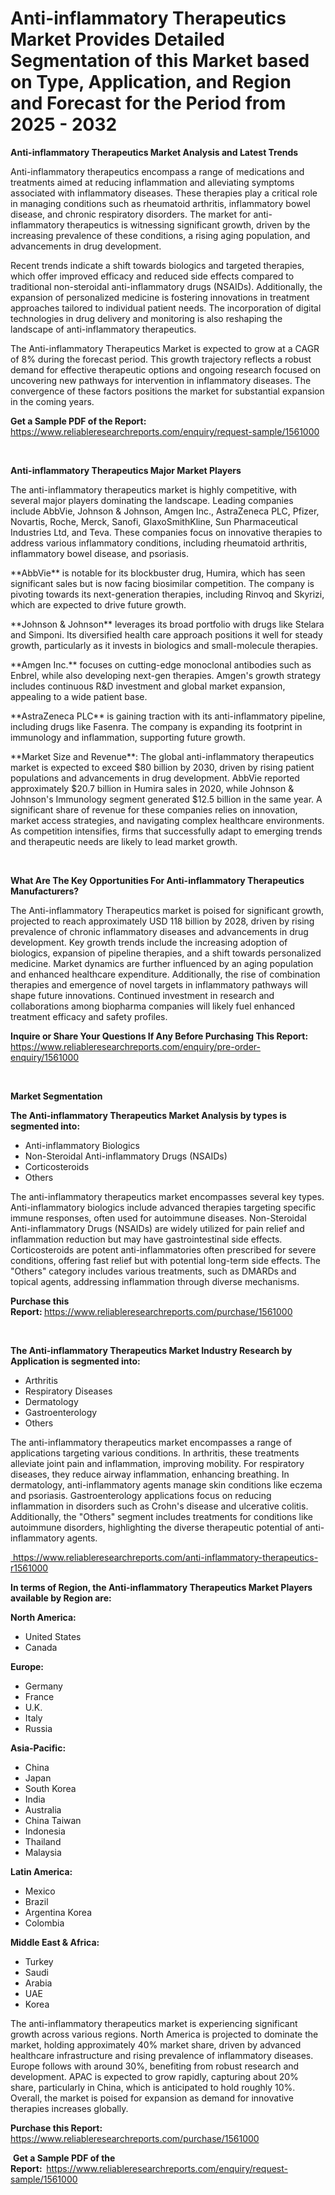 <p><h1>Anti-inflammatory Therapeutics Market Provides Detailed Segmentation of this Market based on Type, Application, and Region and Forecast for the Period from 2025 - 2032</h1></p><p><strong>Anti-inflammatory Therapeutics Market Analysis and Latest Trends</strong></p>
<p><p>Anti-inflammatory therapeutics encompass a range of medications and treatments aimed at reducing inflammation and alleviating symptoms associated with inflammatory diseases. These therapies play a critical role in managing conditions such as rheumatoid arthritis, inflammatory bowel disease, and chronic respiratory disorders. The market for anti-inflammatory therapeutics is witnessing significant growth, driven by the increasing prevalence of these conditions, a rising aging population, and advancements in drug development.</p><p>Recent trends indicate a shift towards biologics and targeted therapies, which offer improved efficacy and reduced side effects compared to traditional non-steroidal anti-inflammatory drugs (NSAIDs). Additionally, the expansion of personalized medicine is fostering innovations in treatment approaches tailored to individual patient needs. The incorporation of digital technologies in drug delivery and monitoring is also reshaping the landscape of anti-inflammatory therapeutics.</p><p>The Anti-inflammatory Therapeutics Market is expected to grow at a CAGR of 8% during the forecast period. This growth trajectory reflects a robust demand for effective therapeutic options and ongoing research focused on uncovering new pathways for intervention in inflammatory diseases. The convergence of these factors positions the market for substantial expansion in the coming years.</p></p>
<p><strong>Get a Sample PDF of the Report:&nbsp;</strong> <a href="https://www.reliableresearchreports.com/enquiry/request-sample/1561000?utm_campaign=2251&utm_medium=2&utm_source=Github&utm_content=ia&utm_term=12042025&utm_id=anti-inflammatory-therapeutics">https://www.reliableresearchreports.com/enquiry/request-sample/1561000</a></p>
<p>&nbsp;</p>
<p><strong>Anti-inflammatory Therapeutics Major Market Players</strong></p>
<p><p>The anti-inflammatory therapeutics market is highly competitive, with several major players dominating the landscape. Leading companies include AbbVie, Johnson & Johnson, Amgen Inc., AstraZeneca PLC, Pfizer, Novartis, Roche, Merck, Sanofi, GlaxoSmithKline, Sun Pharmaceutical Industries Ltd, and Teva. These companies focus on innovative therapies to address various inflammatory conditions, including rheumatoid arthritis, inflammatory bowel disease, and psoriasis.</p><p>**AbbVie** is notable for its blockbuster drug, Humira, which has seen significant sales but is now facing biosimilar competition. The company is pivoting towards its next-generation therapies, including Rinvoq and Skyrizi, which are expected to drive future growth.</p><p>**Johnson & Johnson** leverages its broad portfolio with drugs like Stelara and Simponi. Its diversified health care approach positions it well for steady growth, particularly as it invests in biologics and small-molecule therapies.</p><p>**Amgen Inc.** focuses on cutting-edge monoclonal antibodies such as Enbrel, while also developing next-gen therapies. Amgen's growth strategy includes continuous R&D investment and global market expansion, appealing to a wide patient base.</p><p>**AstraZeneca PLC** is gaining traction with its anti-inflammatory pipeline, including drugs like Fasenra. The company is expanding its footprint in immunology and inflammation, supporting future growth.</p><p>**Market Size and Revenue**: The global anti-inflammatory therapeutics market is expected to exceed $80 billion by 2030, driven by rising patient populations and advancements in drug development. AbbVie reported approximately $20.7 billion in Humira sales in 2020, while Johnson & Johnson's Immunology segment generated $12.5 billion in the same year. A significant share of revenue for these companies relies on innovation, market access strategies, and navigating complex healthcare environments. As competition intensifies, firms that successfully adapt to emerging trends and therapeutic needs are likely to lead market growth.</p></p>
<p>&nbsp;</p>
<p><strong>What Are The Key Opportunities For Anti-inflammatory Therapeutics Manufacturers?</strong></p>
<p><p>The Anti-inflammatory Therapeutics market is poised for significant growth, projected to reach approximately USD 118 billion by 2028, driven by rising prevalence of chronic inflammatory diseases and advancements in drug development. Key growth trends include the increasing adoption of biologics, expansion of pipeline therapies, and a shift towards personalized medicine. Market dynamics are further influenced by an aging population and enhanced healthcare expenditure. Additionally, the rise of combination therapies and emergence of novel targets in inflammatory pathways will shape future innovations. Continued investment in research and collaborations among biopharma companies will likely fuel enhanced treatment efficacy and safety profiles.</p></p>
<p><strong>Inquire or Share Your Questions If Any Before Purchasing This Report:</strong> <a href="https://www.reliableresearchreports.com/enquiry/pre-order-enquiry/1561000?utm_campaign=2251&utm_medium=2&utm_source=Github&utm_content=ia&utm_term=12042025&utm_id=anti-inflammatory-therapeutics">https://www.reliableresearchreports.com/enquiry/pre-order-enquiry/1561000</a></p>
<p>&nbsp;</p>
<p><strong>Market Segmentation</strong></p>
<p><strong>The Anti-inflammatory Therapeutics Market Analysis by types is segmented into:</strong></p>
<p><ul><li>Anti-inflammatory Biologics</li><li>Non-Steroidal Anti-inflammatory Drugs (NSAIDs)</li><li>Corticosteroids</li><li>Others</li></ul></p>
<p><p>The anti-inflammatory therapeutics market encompasses several key types. Anti-inflammatory biologics include advanced therapies targeting specific immune responses, often used for autoimmune diseases. Non-Steroidal Anti-inflammatory Drugs (NSAIDs) are widely utilized for pain relief and inflammation reduction but may have gastrointestinal side effects. Corticosteroids are potent anti-inflammatories often prescribed for severe conditions, offering fast relief but with potential long-term side effects. The "Others" category includes various treatments, such as DMARDs and topical agents, addressing inflammation through diverse mechanisms.</p></p>
<p><strong>Purchase this Report:&nbsp;</strong><a href="https://www.reliableresearchreports.com/purchase/1561000?utm_campaign=2251&utm_medium=2&utm_source=Github&utm_content=ia&utm_term=12042025&utm_id=anti-inflammatory-therapeutics">https://www.reliableresearchreports.com/purchase/1561000</a></p>
<p>&nbsp;</p>
<p><strong>The Anti-inflammatory Therapeutics Market Industry Research by Application is segmented into:</strong></p>
<p><ul><li>Arthritis</li><li>Respiratory Diseases</li><li>Dermatology</li><li>Gastroenterology</li><li>Others</li></ul></p>
<p><p>The anti-inflammatory therapeutics market encompasses a range of applications targeting various conditions. In arthritis, these treatments alleviate joint pain and inflammation, improving mobility. For respiratory diseases, they reduce airway inflammation, enhancing breathing. In dermatology, anti-inflammatory agents manage skin conditions like eczema and psoriasis. Gastroenterology applications focus on reducing inflammation in disorders such as Crohn's disease and ulcerative colitis. Additionally, the "Others" segment includes treatments for conditions like autoimmune disorders, highlighting the diverse therapeutic potential of anti-inflammatory agents.</p></p>
<p><a href="https://www.reliableresearchreports.com/anti-inflammatory-therapeutics-r1561000?utm_campaign=2251&utm_medium=2&utm_source=Github&utm_content=ia&utm_term=12042025&utm_id=anti-inflammatory-therapeutics">&nbsp;https://www.reliableresearchreports.com/anti-inflammatory-therapeutics-r1561000</a></p>
<p><strong>In terms of Region, the Anti-inflammatory Therapeutics Market Players available by Region are:</strong></p>
<p>
    <p> <strong> North America: </strong>
        <ul>
            <li>United States</li>
            <li>Canada</li>
        </ul>
        </p> 
    <p> <strong> Europe: </strong>
        <ul>
            <li>Germany</li>
            <li>France</li>
            <li>U.K.</li>
            <li>Italy</li>
            <li>Russia</li>
        </ul>
        </p> 
    <p> <strong> Asia-Pacific: </strong>
        <ul>
            <li>China</li>
            <li>Japan</li>
            <li>South Korea</li>
            <li>India</li>
            <li>Australia</li>
            <li>China Taiwan</li>
            <li>Indonesia</li>
            <li>Thailand</li>
            <li>Malaysia</li>
        </ul>
        </p> 
    <p> <strong> Latin America: </strong>
        <ul>
            <li>Mexico</li>
            <li>Brazil</li>
            <li>Argentina Korea</li>
            <li>Colombia</li>
        </ul>
        </p> 
    <p> <strong> Middle East & Africa: </strong>
        <ul>
            <li>Turkey</li>
            <li>Saudi</li>
            <li>Arabia</li>
            <li>UAE</li>
            <li>Korea</li>
        </ul>
    </p>
    </p>
<p><p>The anti-inflammatory therapeutics market is experiencing significant growth across various regions. North America is projected to dominate the market, holding approximately 40% market share, driven by advanced healthcare infrastructure and rising prevalence of inflammatory diseases. Europe follows with around 30%, benefiting from robust research and development. APAC is expected to grow rapidly, capturing about 20% share, particularly in China, which is anticipated to hold roughly 10%. Overall, the market is poised for expansion as demand for innovative therapies increases globally.</p></p>
<p><strong>Purchase this Report: </strong><a href="https://www.reliableresearchreports.com/purchase/1561000?utm_campaign=2251&utm_medium=2&utm_source=Github&utm_content=ia&utm_term=12042025&utm_id=anti-inflammatory-therapeutics">https://www.reliableresearchreports.com/purchase/1561000</a></p>
<p>&nbsp;<strong>Get a Sample PDF of the Report:&nbsp;&nbsp;</strong><a href="https://www.reliableresearchreports.com/enquiry/request-sample/1561000?utm_campaign=2251&utm_medium=2&utm_source=Github&utm_content=ia&utm_term=12042025&utm_id=anti-inflammatory-therapeutics">https://www.reliableresearchreports.com/enquiry/request-sample/1561000</a></p>
<p><strong></strong></p>
<p><p></p><p></p><p></p></p>